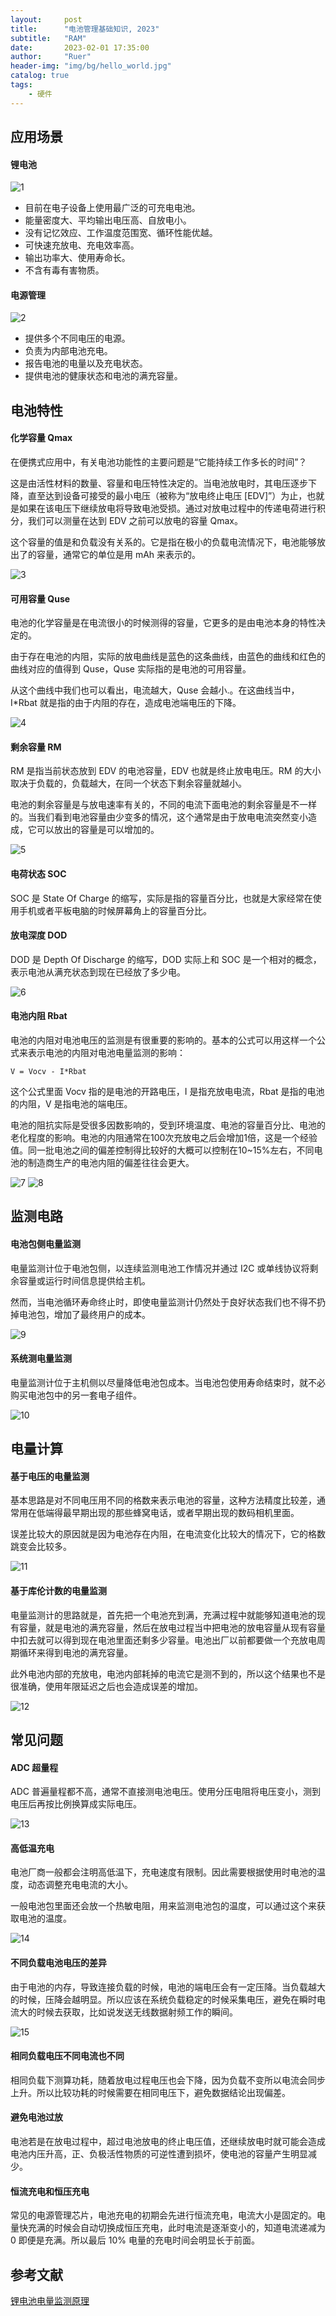 ```yaml
---
layout:     post
title:      "电池管理基础知识, 2023"
subtitle:   "RAM"
date:       2023-02-01 17:35:00
author:     "Ruer"
header-img: "img/bg/hello_world.jpg"
catalog: true
tags:
    - 硬件
---
```


## 应用场景

#### 锂电池

![1](/img/Hardware/锂电池.jpg)

* 目前在电子设备上使用最广泛的可充电电池。
* 能量密度大、平均输出电压高、自放电小。
* 没有记忆效应、工作温度范围宽、循环性能优越。
* 可快速充放电、充电效率高。
* 输出功率大、使用寿命长。
* 不含有毒有害物质。

#### 电源管理

![2](/img/Hardware/电源管理.jpg)

* 提供多个不同电压的电源。
* 负责为内部电池充电。
* 报告电池的电量以及充电状态。
* 提供电池的健康状态和电池的满充容量。

## 电池特性

#### 化学容量 Qmax

在便携式应用中，有关电池功能性的主要问题是“它能持续工作多长的时间”？

这是由活性材料的数量、容量和电压特性决定的。当电池放电时，其电压逐步下降，直至达到设备可接受的最小电压（被称为“放电终止电压 [EDV]”）为止，也就是如果在该电压下继续放电将导致电池受损。通过对放电过程中的传递电荷进行积分，我们可以测量在达到 EDV 之前可以放电的容量 Qmax。

这个容量的值是和负载没有关系的。它是指在极小的负载电流情况下，电池能够放出了的容量，通常它的单位是用 mAh 来表示的。

![3](/img/Hardware/化学容量.png)

#### 可用容量 Quse

电池的化学容量是在电流很小的时候测得的容量，它更多的是由电池本身的特性决定的。

由于存在电池的内阻，实际的放电曲线是蓝色的这条曲线，由蓝色的曲线和红色的曲线对应的值得到 Quse，Quse 实际指的是电池的可用容量。

从这个曲线中我们也可以看出，电流越大，Quse 会越小.。在这曲线当中，I*Rbat 就是指的由于内阻的存在，造成电池端电压的下降。

![4](/img/Hardware/可用容量.png)

#### 剩余容量 RM

RM 是指当前状态放到 EDV 的电池容量，EDV 也就是终止放电电压。RM 的大小取决于负载的，负载越大，在同一个状态下剩余容量就越小。

电池的剩余容量是与放电速率有关的，不同的电流下面电池的剩余容量是不一样的。当我们看到电池容量由少变多的情况，这个通常是由于放电电流突然变小造成，它可以放出的容量是可以增加的。

![5](/img/Hardware/剩余容量.jpg)

#### 电荷状态 SOC

SOC 是 State Of Charge 的缩写，实际是指的容量百分比，也就是大家经常在使用手机或者平板电脑的时候屏幕角上的容量百分比。

#### 放电深度 DOD

DOD 是 Depth Of Discharge 的缩写，DOD 实际上和 SOC 是一个相对的概念，表示电池从满充状态到现在已经放了多少电。

![6](/img/Hardware/电荷状态与放电深度.png)

#### 电池内阻 Rbat

电池的内阻对电池电压的监测是有很重要的影响的。基本的公式可以用这样一个公式来表示电池的内阻对电池电量监测的影响：

`V = Vocv - I*Rbat`

这个公式里面 Vocv 指的是电池的开路电压，I 是指充放电电流，Rbat 是指的电池的内阻，V 是指电池的端电压。

电池的阻抗实际是受很多因数影响的，受到环境温度、电池的容量百分比、电池的老化程度的影响。电池的内阻通常在100次充放电之后会增加1倍，这是一个经验值。同一批电池之间的偏差控制得比较好的大概可以控制在10~15%左右，不同电池的制造商生产的电池内阻的偏差往往会更大。

![7](/img/Hardware/电池内阻1.png)
![8](/img/Hardware/电池内阻2.png)

## 监测电路

#### 电池包侧电量监测

电量监测计位于电池包侧，以连续监测电池工作情况并通过 I2C 或单线协议将剩余容量或运行时间信息提供给主机。

然而，当电池循环寿命终止时，即使电量监测计仍然处于良好状态我们也不得不扔掉电池包，增加了最终用户的成本。

![9](/img/Hardware/电池包侧电量监测.png)

#### 系统测电量监测

电量监测计位于主机侧以尽量降低电池包成本。当电池包使用寿命结束时，就不必购买电池包中的另一套电子组件。

![10](/img/Hardware/系统侧电量监测.png)

## 电量计算

#### 基于电压的电量监测

基本思路是对不同电压用不同的格数来表示电池的容量，这种方法精度比较差，通常用在低端得最早期出现的那些蜂窝电话，或者早期出现的数码相机里面。

误差比较大的原因就是因为电池存在内阻，在电流变化比较大的情况下，它的格数跳变会比较多。

![11](/img/Hardware/基于电压的电量监测.png)

#### 基于库伦计数的电量监测

电量监测计的思路就是，首先把一个电池充到满，充满过程中就能够知道电池的现有容量，就是电池的满充容量，然后在放电过程当中把电池的放电容量从现有容量中扣去就可以得到现在电池里面还剩多少容量。电池出厂以前都要做一个充放电周期循环来得到电池的满充容量。

此外电池内部的充放电，电池内部耗掉的电流它是测不到的，所以这个结果也不是很准确，使用年限延迟之后也会造成误差的增加。

![12](/img/Hardware/基于库伦计数的电量监测.png)

## 常见问题

#### ADC 超量程

ADC 普遍量程都不高，通常不直接测电池电压。使用分压电阻将电压变小，测到电压后再按比例换算成实际电压。

![13](/img/Hardware/ADC超量程.png)

#### 高低温充电

电池厂商一般都会注明高低温下，充电速度有限制。因此需要根据使用时电池的温度，动态调整充电电流的大小。

一般电池包里面还会放一个热敏电阻，用来监测电池包的温度，可以通过这个来获取电池的温度。

![14](/img/Hardware/高低温充电.png)

#### 不同负载电池电压的差异

由于电池的内存，导致连接负载的时候，电池的端电压会有一定压降。当负载越大的时候，压降会越明显。所以应该在系统负载稳定的时候采集电压，避免在瞬时电流大的时候去获取，比如说发送无线数据射频工作的瞬间。

![15](/img/Hardware/不同负载电池电压的差异.png)

#### 相同负载电压不同电流也不同

相同负载下测算功耗，随着放电过程电压也会下降，因为负载不变所以电流会同步上升。所以比较功耗的时候需要在相同电压下，避免数据结论出现偏差。

#### 避免电池过放

电池若是在放电过程中，超过电池放电的终止电压值，还继续放电时就可能会造成电池内压升高，正、负极活性物质的可逆性遭到损坏，使电池的容量产生明显减少。

#### 恒流充电和恒压充电

常见的电源管理芯片，电池充电的初期会先进行恒流充电，电流大小是固定的。电量快充满的时候会自动切换成恒压充电，此时电流是逐渐变小的，知道电流递减为 0 即便是充满。所以最后 10% 电量的充电时间会明显长于前面。 

## 参考文献

[锂电池电量监测原理](https://mp.weixin.qq.com/s/Kvuz7ccwmjCr3SBMVoNdaQ)
